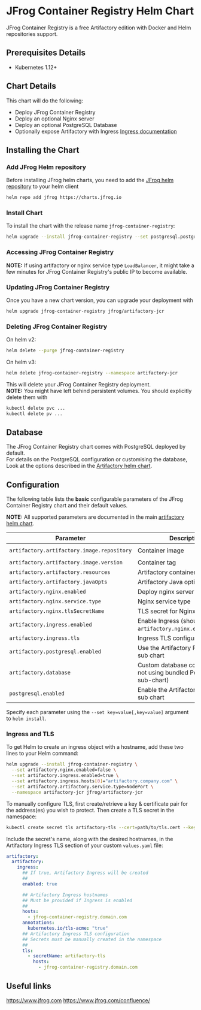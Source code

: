 # JFrog Container Registry Helm Chart

JFrog Container Registry is a free Artifactory edition with Docker and Helm repositories support.

## Prerequisites Details

* Kubernetes 1.12+

## Chart Details
This chart will do the following:

* Deploy JFrog Container Registry
* Deploy an optional Nginx server
* Deploy an optional PostgreSQL Database
* Optionally expose Artifactory with Ingress [Ingress documentation](https://kubernetes.io/docs/concepts/services-networking/ingress/)

## Installing the Chart

### Add JFrog Helm repository
Before installing JFrog helm charts, you need to add the [JFrog helm repository](https://charts.jfrog.io/) to your helm client
```bash
helm repo add jfrog https://charts.jfrog.io
```

### Install Chart
To install the chart with the release name `jfrog-container-registry`:
```bash
helm upgrade --install jfrog-container-registry --set postgresql.postgresqlPassword=<postgres_password> --namespace artifactory-jcr jfrog/artifactory-jcr
```


### Accessing JFrog Container Registry
**NOTE:** If using artifactory or nginx service type `LoadBalancer`, it might take a few minutes for JFrog Container Registry's public IP to become available.

### Updating JFrog Container Registry
Once you have a new chart version, you can upgrade your deployment with
```bash
helm upgrade jfrog-container-registry jfrog/artifactory-jcr
```

### Deleting JFrog Container Registry

On helm v2:
```bash
helm delete --purge jfrog-container-registry
```

On helm v3:
```bash                                                                                                                                                                 
helm delete jfrog-container-registry --namespace artifactory-jcr                                                                                                                       
```  

This will delete your JFrog Container Registry deployment.<br>
**NOTE:** You might have left behind persistent volumes. You should explicitly delete them with
```bash
kubectl delete pvc ...
kubectl delete pv ...
```

## Database
The JFrog Container Registry chart comes with PostgreSQL deployed by default.<br>
For details on the PostgreSQL configuration or customising the database, Look at the options described in the [Artifactory helm chart](https://github.com/jfrog/charts/tree/master/stable/artifactory). 

## Configuration
The following table lists the **basic** configurable parameters of the JFrog Container Registry chart and their default values.

**NOTE:** All supported parameters are documented in the main [artifactory helm chart](https://github.com/jfrog/charts/tree/master/stable/artifactory).

|         Parameter                              |           Description             |                         Default                   |
|------------------------------------------------|-----------------------------------|---------------------------------------------------|
| `artifactory.artifactory.image.repository`     | Container image                   | `docker.bintray.io/jfrog/artifactory-jcr`         |
| `artifactory.artifactory.image.version`        | Container tag                     | `.Chart.AppVersion`                               |
| `artifactory.artifactory.resources`            | Artifactory container resources   | `{}`                                              |
| `artifactory.artifactory.javaOpts`             | Artifactory Java options          | `{}`                                              |
| `artifactory.nginx.enabled`                    | Deploy nginx server               | `true`                                            |
| `artifactory.nginx.service.type`               | Nginx service type                | `LoadBalancer`                                    |
| `artifactory.nginx.tlsSecretName`              | TLS secret for Nginx pod          | ``                                                |
| `artifactory.ingress.enabled`                  | Enable Ingress (should come with `artifactory.nginx.enabled=false`) | `false`         |
| `artifactory.ingress.tls`                      | Ingress TLS configuration (YAML)  | `[]`                                              |
| `artifactory.postgresql.enabled`               | Use the Artifactory PostgreSQL sub chart       | `true`                               |
| `artifactory.database`                         | Custom database configuration (if not using bundled PostgreSQL sub-chart) |           |
| `postgresql.enabled`                           | Enable the Artifactory PostgreSQL sub chart    | `true`                               |

Specify each parameter using the `--set key=value[,key=value]` argument to `helm install`.

### Ingress and TLS
To get Helm to create an ingress object with a hostname, add these two lines to your Helm command:
```bash
helm upgrade --install jfrog-container-registry \
  --set artifactory.nginx.enabled=false \
  --set artifactory.ingress.enabled=true \
  --set artifactory.ingress.hosts[0]="artifactory.company.com" \
  --set artifactory.artifactory.service.type=NodePort \
  --namespace artifactory-jcr jfrog/artifactory-jcr
```

To manually configure TLS, first create/retrieve a key & certificate pair for the address(es) you wish to protect. Then create a TLS secret in the namespace:

```bash
kubectl create secret tls artifactory-tls --cert=path/to/tls.cert --key=path/to/tls.key
```

Include the secret's name, along with the desired hostnames, in the Artifactory Ingress TLS section of your custom `values.yaml` file:

```yaml
artifactory:
  artifactory:
    ingress:
      ## If true, Artifactory Ingress will be created
      ##
      enabled: true

      ## Artifactory Ingress hostnames
      ## Must be provided if Ingress is enabled
      ##
      hosts:
        - jfrog-container-registry.domain.com
      annotations:
        kubernetes.io/tls-acme: "true"
      ## Artifactory Ingress TLS configuration
      ## Secrets must be manually created in the namespace
      ##
      tls:
        - secretName: artifactory-tls
          hosts:
            - jfrog-container-registry.domain.com
```

## Useful links
https://www.jfrog.com
https://www.jfrog.com/confluence/
